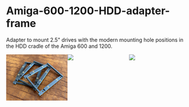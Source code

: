 # Amiga-600-1200-HDD-adapter-frame
Adapter to mount 2.5" drives with the modern mounting hole positions in the HDD cradle of the Amiga 600 and 1200.

<img src="https://github.com/andersmilton/Amiga-600-1200-HDD-adapter-frame/blob/main/images/adapters.jpeg" align="left" width="33%" /><img src="https://github.com/andersmilton/Amiga-600-1200-HDD-adapter-frame/blob/
main/images/drive.jpeg" align="left" width="33%" /><img src="https://github.com/andersmilton/Amiga-600-1200-HDD-adapter-frame/blob/
main/images/installed.jpeg" align="left" width="33%" />
